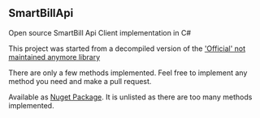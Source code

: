 ## SmartBillApi

Open source SmartBill Api Client implementation in C#

This project was started from a decompiled version of
the ['Official' not maintained anymore library](https://www.nuget.org/packages/SmartBillCloudApi.dll)

There are only a few methods implemented. Feel free to implement any method you need and make a pull request.

Available as [Nuget Package](https://www.nuget.org/packages/SmartBillApi/). It is unlisted as there are too many methods
implemented.